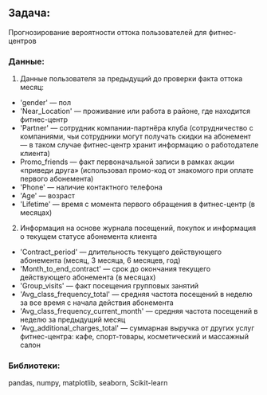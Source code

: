 ## Задача:

Прогнозирование вероятности оттока пользователей для фитнес-центров

### Данные:

1. Данные пользователя за предыдущий до проверки факта оттока месяц:
- 'gender' — пол
- 'Near_Location' — проживание или работа в районе, где находится фитнес-центр
- 'Partner' — сотрудник компании-партнёра клуба (сотрудничество с компаниями, чьи сотрудники могут получать скидки на абонемент — в таком случае фитнес-центр хранит информацию о работодателе клиента)
- Promo_friends — факт первоначальной записи в рамках акции «приведи друга» (использовал промо-код от знакомого при оплате первого абонемента)
- 'Phone' — наличие контактного телефона
- 'Age' — возраст
- 'Lifetime' — время с момента первого обращения в фитнес-центр (в месяцах)
2. Информация на основе журнала посещений, покупок и информация о текущем статусе абонемента клиента
- 'Contract_period' — длительность текущего действующего абонемента (месяц, 3 месяца, 6 месяцев, год)
- 'Month_to_end_contract' — срок до окончания текущего действующего абонемента (в месяцах)
- 'Group_visits' — факт посещения групповых занятий
- 'Avg_class_frequency_total' — средняя частота посещений в неделю за все время с начала действия абонемента
- 'Avg_class_frequency_current_month' — средняя частота посещений в неделю за предыдущий месяц
- 'Avg_additional_charges_total' — суммарная выручка от других услуг фитнес-центра: кафе, спорт-товары, косметический и массажный салон

### Библиотеки:

pandas, numpy, matplotlib, seaborn, Scikit-learn
